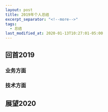 ```yaml
---
layout: post
title: 2019年个人总结
excerpt_separator: "<!--more-->"
tags:
  - 总结
last_modified_at: 2020-01-13T10:27:01-05:00
---
```


## 回首2019

### 业务方面

### 技术方面

## 展望2020